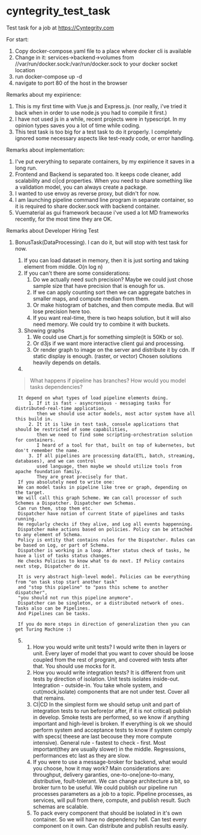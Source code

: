 # cyntegrity_test_task
Test task for a job at https://Cyntegrity.com

For start:
1. Copy docker-compose.yaml file to a place where docker cli is available
2. Change in it: services->backend->volumes from //var/run/docker.sock:/var/run/docker.sock to your docker socket location
3. run docker-compose up -d
4. navigate to port 80 of the host in the browser

Remarks about my expirience:
1. This is my first time with Vue.js and Express.js. (nor really, i've tried it back when in order to use node.js you had to compile it first.)
2. I have not used js in a while, recent projects were in typescript. In my opinion types saves you a lot of time while coding.
3. This test task is too big for a test task to do it properly. I completely ignored some necessary aspects like test-ready code, or error handling.

Remarks about implementation:
1. I've put everything to separate containers, by my expirience it saves in a long run.
2. Frontend and Backend is separated too. It keeps code cleaner, add scalability and ci|cd properties. 
   When you need to share something like a validation model, you can always create a package.
3. I wanted to use envoy as reverse proxy, but didn't for now.
4. I am launching pipeline command line program in separate container, so it is required to share docker.sock with backend container.
5. Vuematerial as gui framework because i've used a lot MD frameworks recently, for the most time they are OK.

Remarks about Developer Hiring Test
1. BonusTask(DataProcessing). I can do it, but will stop with test task for now. 
    1. If you can load dataset in memory, then it is just sorting and taking element from middle. O(n log n)
    2. If you can't there are some considerations: 
        1. Do we actually need such precision? Maybe we could just chose sample size that have precision that is enough for us.
        2. If we can apply counting sort then we can aggregate batches in smaller maps, and compute median from them. 
        3. Or make histogram of batches, and then compute media. But will lose precision here too.
        4. If you want real-time, there is two heaps solution, but it will also need memory. We could try to combine it with buckets.
    3. Showing graphs
        1. We could use Chart.js for something simple(it is 50Kb or so).
        2. Or d3js if we want more interactive client gui and processing.
        3. Or render graph to image on the server and distribute it by cdn. If static display is enough. (raster, or vector)
        Chosen solutions heavily depends on details.
    4. 
    > What happens if pipeline has branches? How would you model tasks dependencies?
    
        It depend on what types of load pipeline elements doing. 
            1. If it is fast - asyncronious - messaging tasks for distributed-real-time application, 
               then we should use actor models, most actor system have all this build in.
            2. It it is like in test task, console applications that should be restricted of some capabilities, 
               then we need to find some scripting-orchestration solution for containers. 
               I heard of a tool for that, built on top of kubernetes, but don't remember the name.
            3. If all pipelines are processing data(ETL, batch, streaming, databases), and we can control 
               used language, then maybe we should utilize tools from apache foundation family. 
               They are great precisely for that.
        If you absolutely need to write one:
        We can model tasks in pipeline like tree or graph, depending on the target. 
        We will call this graph Scheme. We can call processor of such Schemes a Dispatcher. Dispatcher own Schemas. 
        Can run them, stop them etc.
        Dispatcher have notion of current State of pipelines and tasks running. 
        He regularly checks if they alive, and Log all events happenning.
        Dispatcher make actions based on policies. Policy can be attached to any element of Schema. 
        Policy is entity that contains rules for the Dispatcher. Rules can be based on Log, or part of Schema.
        Dispatcher is working in a loop. After status check of tasks, he have a list of tasks status changes. 
        He checks Policies to know what to do next. If Policy contains next step, Dispatcher do it.

        It is very abstract high-level model. Policies can be everything from "on task stop start another task"
        and "stop this pipeline" to "pass this scheme to another dispatcher", 
        "you should not run this pipeline anymore". 
        Dispatcher can be singleton, or a distributed network of ones. Tasks also can be Pipelines. 
        And Pipelines can be tasks.
        
        If you do more steps in direction of generalization then you can get Turing Machine :)
    
    5. 
        1. How you would write unit tests?
           I would write then in layers or unit. 
           Every layer of model that you want to cover should be loose coupled from the rest of program, and covered with tests after that. 
           You should use mocks for it.
        2. How you would write integration tests?
           It is different from unit tests by direction of isolation. Unit tests isolates inside-out. Integration - outside-in. 
           You take whole system, and cut(mock,isolate) components that are not under test. Cover all that remains.
        3. CI|CD In the simplest form we should setup unit and part of integration tests to run before(or after, if it is not critical) publish in develop.
           Smoke tests are performed, so we know if anything important and high-level is broken. If everything is ok we should perform
           system and acceptance tests to know if system comply with specs( theese are last becouse they more compute intensive).
           General rule - fastest to check - first. Most important(they are usually slower) in the middle. Regressions, performances etc last as they are slow.
        4. If you were to use a message-broker for backend, what would you choose, how it may work?
           Main considerations are: throughput, delivery garanties, one-to-one|one-to-many, distributive, foult-tolerant.
           We can change architecture a bit, so broker turn to be useful. 
           We could publish our pipeline run processes parameters as a job to a topic. Pipeline processes, as services, will pull from there, compute, and publish result.
           Such schemas are scalable. 
        5. To pack every component that should be isolated in it's own container. So we will have no dependency hell. 
           Can test every component on it own. Can distribute and publish results easily.
           
           

